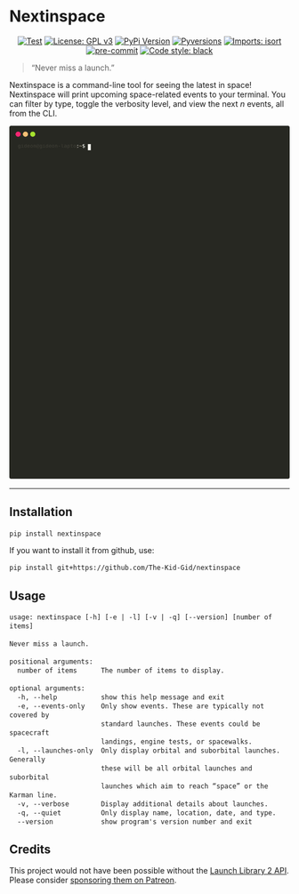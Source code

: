 # Nextinspace
<p align="center">
<a href="https://github.com/The-Kid-Gid/nextinspace/workflows/Test/badge.svg"><img alt="Test" src="https://github.com/The-Kid-Gid/nextinspace/workflows/Test/badge.svg"></a>
<a href="https://www.gnu.org/licenses/gpl-3.0"><img alt="License: GPL v3" src="https://img.shields.io/badge/License-GPLv3-blue.svg"></a>
<a href="https://badge.fury.io/py/nextinspace"><img alt="PyPi Version" src="https://badge.fury.io/py/nextinspace.svg"></a>
<a href="https://img.shields.io/pypi/pyversions/nextinspace"><img alt="Pyversions" src="https://img.shields.io/pypi/pyversions/nextinspace"></a>
<a href="https://pycqa.github.io/isort/"><img alt="Imports: isort" src="https://img.shields.io/badge/%20imports-isort-%231674b1?style=flat&labelColor=ef8336"></a>
<a href="https://github.com/pre-commit/pre-commit"><img alt="pre-commit" src="https://img.shields.io/badge/pre--commit-enabled-brightgreen?logo=pre-commit&logoColor=white"></a>
<a href="https://github.com/psf/black"><img alt="Code style: black" src="https://img.shields.io/badge/code%20style-black-000000.svg"></a>
</p>

> “Never miss a launch.”

Nextinspace is a command-line tool for seeing the latest in space! Nextinspace will print upcoming space-related events to your terminal. You can filter by type, toggle the verbosity level, and view the next *n* events, all from the CLI.


<p align="center">
  <img src="https://raw.githubusercontent.com/The-Kid-Gid/nextinspace/master/img/demo.svg" />
</p>


---

## Installation

```bash
pip install nextinspace
```

If you want to install it from github, use:

```bash
pip install git+https://github.com/The-Kid-Gid/nextinspace
```

## Usage

```
usage: nextinspace [-h] [-e | -l] [-v | -q] [--version] [number of items]

Never miss a launch.

positional arguments:
  number of items      The number of items to display.

optional arguments:
  -h, --help           show this help message and exit
  -e, --events-only    Only show events. These are typically not covered by
                       standard launches. These events could be spacecraft
                       landings, engine tests, or spacewalks.
  -l, --launches-only  Only display orbital and suborbital launches. Generally
                       these will be all orbital launches and suborbital
                       launches which aim to reach “space” or the Karman line.
  -v, --verbose        Display additional details about launches.
  -q, --quiet          Only display name, location, date, and type.
  --version            show program's version number and exit
```

## Credits

This project would not have been possible without the [Launch Library 2 API](https://thespacedevs.com/llapi). Please consider [sponsoring them on Patreon](https://www.patreon.com/TheSpaceDevs).
